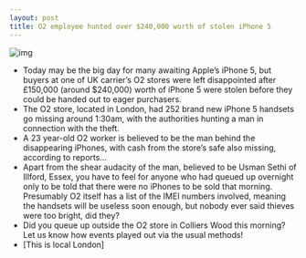 ```yaml
---
layout: post
title: O2 employee hunted over $240,000 worth of stolen iPhone 5
---
```

![img](http://media.idownloadblog.com/wp-content/uploads/2011/12/stolen-iphone.png)
* Today may be the big day for many awaiting Apple’s iPhone 5, but buyers at one of UK carrier’s O2 stores were left disappointed after £150,000 (around $240,000) worth of iPhone 5 were stolen before they could be handed out to eager purchasers.
* The O2 store, located in London, had 252 brand new iPhone 5 handsets go missing around 1:30am, with the authorities hunting a man in connection with the theft.
* A 23 year-old O2 worker is believed to be the man behind the disappearing iPhones, with cash from the store’s safe also missing, according to reports…
* Apart from the shear audacity of the man, believed to be Usman Sethi of Illford, Essex, you have to feel for anyone who had queued up overnight only to be told that there were no iPhones to be sold that morning. Presumably O2 itself has a list of the IMEI numbers involved, meaning the handsets will be useless soon enough, but nobody ever said thieves were too bright, did they?
* Did you queue up outside the O2 store in Colliers Wood this morning? Let us know how events played out via the usual methods!
* [This is local London]

